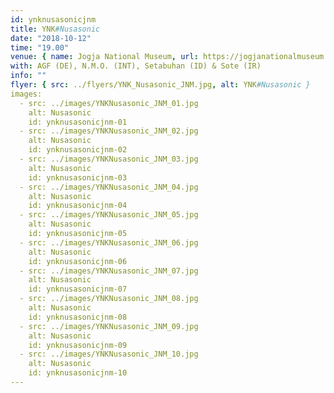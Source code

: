 ```yaml
---
id: ynknusasonicjnm
title: YNK#Nusasonic
date: "2018-10-12"
time: "19.00"
venue: { name: Jogja National Museum, url: https://jogjanationalmuseum.com/ }
with: AGF (DE), N.M.O. (INT), Setabuhan (ID) & Sote (IR)
info: ""
flyer: { src: ../flyers/YNK_Nusasonic_JNM.jpg, alt: YNK#Nusasonic }
images:
  - src: ../images/YNKNusasonic_JNM_01.jpg
    alt: Nusasonic
    id: ynknusasonicjnm-01
  - src: ../images/YNKNusasonic_JNM_02.jpg
    alt: Nusasonic
    id: ynknusasonicjnm-02
  - src: ../images/YNKNusasonic_JNM_03.jpg
    alt: Nusasonic
    id: ynknusasonicjnm-03
  - src: ../images/YNKNusasonic_JNM_04.jpg
    alt: Nusasonic
    id: ynknusasonicjnm-04
  - src: ../images/YNKNusasonic_JNM_05.jpg
    alt: Nusasonic
    id: ynknusasonicjnm-05
  - src: ../images/YNKNusasonic_JNM_06.jpg
    alt: Nusasonic
    id: ynknusasonicjnm-06
  - src: ../images/YNKNusasonic_JNM_07.jpg
    alt: Nusasonic
    id: ynknusasonicjnm-07
  - src: ../images/YNKNusasonic_JNM_08.jpg
    alt: Nusasonic
    id: ynknusasonicjnm-08
  - src: ../images/YNKNusasonic_JNM_09.jpg
    alt: Nusasonic
    id: ynknusasonicjnm-09
  - src: ../images/YNKNusasonic_JNM_10.jpg
    alt: Nusasonic
    id: ynknusasonicjnm-10
---
```

